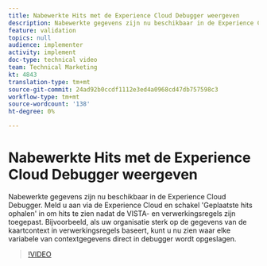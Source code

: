 ```yaml
---
title: Nabewerkte Hits met de Experience Cloud Debugger weergeven
description: Nabewerkte gegevens zijn nu beschikbaar in de Experience Cloud Debugger. Meld u aan via de Experience Cloud en schakel 'Geplaatste hits ophalen' in om hits te zien nadat de VISTA- en verwerkingsregels zijn toegepast. Bijvoorbeeld, als uw organisatie sterk op de gegevens van de kaartcontext in verwerkingsregels baseert, kunt u nu zien waar elke variabele van contextgegevens direct in debugger wordt opgeslagen.
feature: validation
topics: null
audience: implementer
activity: implement
doc-type: technical video
team: Technical Marketing
kt: 4843
translation-type: tm+mt
source-git-commit: 24ad92b0ccdf1112e3ed4a0968cd47db757598c3
workflow-type: tm+mt
source-wordcount: '138'
ht-degree: 0%

---
```



# Nabewerkte Hits met de Experience Cloud Debugger weergeven

Nabewerkte gegevens zijn nu beschikbaar in de Experience Cloud Debugger. Meld u aan via de Experience Cloud en schakel &#39;Geplaatste hits ophalen&#39; in om hits te zien nadat de VISTA- en verwerkingsregels zijn toegepast. Bijvoorbeeld, als uw organisatie sterk op de gegevens van de kaartcontext in verwerkingsregels baseert, kunt u nu zien waar elke variabele van contextgegevens direct in debugger wordt opgeslagen.

>[!VIDEO](https://video.tv.adobe.com/v/32961/?quality=12)
